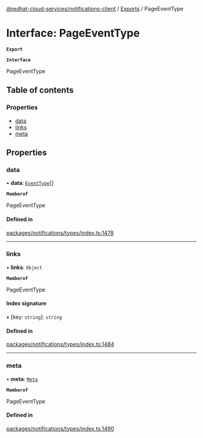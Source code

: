 [@redhat-cloud-services/notifications-client](../README.md) / [Exports](../modules.md) / PageEventType

# Interface: PageEventType

**`Export`**

**`Interface`**

PageEventType

## Table of contents

### Properties

- [data](PageEventType.md#data)
- [links](PageEventType.md#links)
- [meta](PageEventType.md#meta)

## Properties

### data

• **data**: [`EventType`](EventType.md)[]

**`Memberof`**

PageEventType

#### Defined in

[packages/notifications/types/index.ts:1478](https://github.com/RedHatInsights/javascript-clients/blob/master/packages/notifications/types/index.ts#L1478)

___

### links

• **links**: `Object`

**`Memberof`**

PageEventType

#### Index signature

▪ [key: `string`]: `string`

#### Defined in

[packages/notifications/types/index.ts:1484](https://github.com/RedHatInsights/javascript-clients/blob/master/packages/notifications/types/index.ts#L1484)

___

### meta

• **meta**: [`Meta`](Meta.md)

**`Memberof`**

PageEventType

#### Defined in

[packages/notifications/types/index.ts:1490](https://github.com/RedHatInsights/javascript-clients/blob/master/packages/notifications/types/index.ts#L1490)
